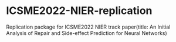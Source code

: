 # ICSME2022-NIER-replication
Replication package for ICSME2022 NIER track paper(title: An Initial Analysis of Repair and Side-effect Prediction for Neural Networks) 
